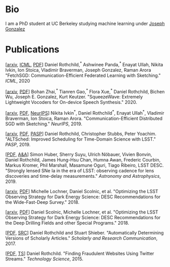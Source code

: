 # Bio

I am a PhD student at UC Berkeley studying machine learning under [Joseph Gonzalez](https://people.eecs.berkeley.edu/~jegonzal/)

# Publications

\[[arxiv](https://arxiv.org/abs/2007.07682), [ICML](http://proceedings.mlr.press/v119/rothchild20a.html), [PDF](pdfs/fetchsgd.pdf)\]
Daniel Rothchild,<sup>\*</sup> Ashwinee Panda,<sup>\*</sup> Enayat Ullah, Nikita Ivkin, Ion Stoica, Vladimir Braverman, Joseph Gonzalez, Raman Arora
"FetchSGD: Communication-Efficient Federated Learning with Sketching." <i>ICML</i>, 2020

\[[arxiv](https://arxiv.org/abs/2001.05685), [PDF](pdfs/sqeezewave.pdf)\]
Bohan Zhai,<sup>\*</sup> Tianren Gao,<sup>\*</sup> Flora Xue,<sup>\*</sup> Daniel Rothchild, Bichen Wu, Joseph E. Gonzalez, Kurt Keutzer.
"SqueezeWave: Extremely Lightweight Vocoders for On-device Speech Synthesis."
2020.

\[[arxiv](https://arxiv.org/abs/1903.04488), [PDF](pdfs/sketched_sgd.pdf), [NeurIPS](http://papers.nips.cc/paper/9473-communication-efficient-distributed-sgd-with-sketching)\]
Nikita Ivkin<sup>\*</sup>, Daniel Rothchild<sup>\*</sup>, Enayat Ullah<sup>\*</sup>, Vladimir Braverman, Ion Stoica, Raman Arora.
"Communication-Efficient Distributed SGD with Sketching."
<i>NeurIPS</i>, 2019.

\[[arxiv](https://arxiv.org/abs/1903.00531), [PDF](pdfs/altsched.pdf), [PASP](https://iopscience.iop.org/article/10.1088/1538-3873/ab3300/meta)\]
Daniel Rothchild, Christopher Stubbs, Peter Yoachim.
"ALTSched: Improved Scheduling for Time-Domain Science with LSST."
<i>PASP</i>, 2019.

\[[PDF](pdfs/lensed_sn.pdf), [A&A](https://www.aanda.org/articles/aa/abs/2019/11/aa35370-19/aa35370-19.html)\]
Simon Huber, Sherry Suyu, Ulrich Nöbauer, Vivien Bonvin, Daniel Rothchild, James Hung-Hsu Chan, Humna Awan, Frederic Courbin, Markus Kromer, Phil Marshall, Masamune Oguri, Tiago Ribeiro, LSST DESC.
"Strongly lensed SNe Ia in the era of LSST: observing cadence for lens discoveries and time-delay measurements."
<i>Astronomy and Astrophysics</i>, 2019.

\[[arxiv](https://arxiv.org/abs/1812.00515), [PDF](pdfs/desc_wfd.pdf)\]
Michelle Lochner, Daniel Scolnic, et al.
"Optimizing the LSST Observing Strategy for Dark Energy Science: DESC Recommendations for the Wide-Fast-Deep Survey."
2018.

\[[arxiv](https://arxiv.org/abs/1812.00516), [PDF](pdfs/desc_dd.pdf)\]
Daniel Scolnic, Michelle Lochner, et al.
"Optimizing the LSST Observing Strategy for Dark Energy Science: DESC Recommendations for the Deep Drilling Fields and other Special Programs."
2018.

\[[PDF](pdfs/scholarly_articles.pdf), [SRC](https://src-online.ca/index.php/src/article/view/268)\]
Daniel Rothchild and Stuart Shieber.
"Automatically Determining Versions of Scholarly Articles."
<i>Scholarly and Research Communication</i>, 2017.

\[[PDF](pdfs/twitter.pdf), [TS](https://techscience.org/a/2015092905/)\]
Daniel Rothchild.
"Finding Fraudulent Websites Using Twitter Streams."
<i>Technology Science</i>, 2015.



